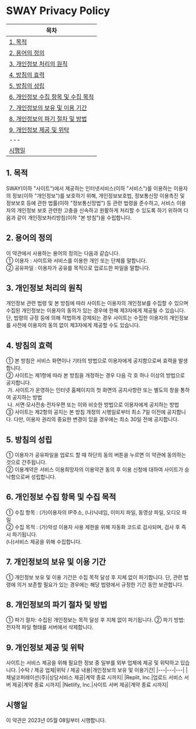 # SWAY Privacy Policy

| 목차 |
| --- |
|[1. 목적](#1-목적)|
|[2.  용어의 정의](#2-용어의-정의)|
|[3. 개인정보 처리의 원칙](#3-개인정보-처리의-원칙)|
|[4. 방침의 효력](#4-방침의-효력)|
|[5. 방침의 성립](#5-방침의-성립)|
|[6.  개인정보 수집 항목 및 수집 목적](#6-개인정보-수집-항목-및-수집-목적)|
|[7. 개인정보의 보유 및 이용 기간](#7-개인정보의-보유-및-이용-기간)|
|[8.  개인정보의 파기 절차 및 방법](#8-개인정보의-파기-절차-및-방법)|
|[9.  개인정보 제공 및 위탁](#9-개인정보-제공-및-위탁)|
| --- |
|[시행일](#시행일)|

## 1. 목적
SWAY(이하 "사이트")에서 제공하는 인터넷서비스(이하 "서비스")를 이용하는 이용자의 정보(이하 "개인정보")를 보호하기 위해, 개인정보보호법, 정보통신망 이용촉진 및 정보보호 등에 관한 법률(이하 "정보통신망법") 등 관련 법령을 준수하고, 서비스 이용자의 개인정보 보호 관련한 고충을 신속하고 원활하게 처리할 수 있도록 하기 위하여 다음과 같이 개인정보처리방침(이하 "본 방침")을 수립합니다.

## 2. 용어의 정의
이 약관에서 사용하는 용어의 정의는 다음과 같습니다.
<br>
① 이용자 : 사이트와 서비스를 이용한 개인 또는 단체를 말합니다.
<br>
② 공유파일 : 이용자가 공유를 목적으로 업로드한 파일을 말합니다.

## 3. 개인정보 처리의 원칙
개인정보 관련 법령 및 본 방침에 따라 사이트는 이용자의 개인정보를 수집할 수 있으며 수집된 개인정보는 이용자의 동의가 있는 경우에 한해 제3자에게 제공될 수 있습니다. 단, 법령의 규정 등에 의해 적법하게 강제되는 경우 사이트는 수집한 이용자의 개인정보를 사전에 이용자의 동의 없이 제3자에게 제공할 수도 있습니다.

## 4. 방침의 효력
① 본 방침은 서비스 화면이나 기타의 방법으로 이용자에게 공지함으로써 효력을 발생합니다.
<br>
② 사이트는 제1항에 따라 본 방침을 개정하는 경우 다음 각 호 하나 이상의 방법으로 공지합니다.
<br>
&nbsp;가.  사이트가 운영하는 인터넷 홈페이지의 첫 화면의 공지사항란 또는 별도의 창을 통하여 공지하는 방법
<br>
&nbsp;나.  서면·모사전송·전자우편 또는 이와 비슷한 방법으로 이용자에게 공지하는 방법
<br>
③ 사이트는 제2항의 공지는 본 방침 개정의 시행일로부터 최소 7일 이전에 공지합니다. 다만, 이용자 권리의 중요한 변경이 있을 경우에는 최소 30일 전에 공지합니다.

## 5. 방침의 성립
① 이용자가 공유파일을 업로드 할 때 하단의 동의 버튼을 누르면 이 약관에 동의하는 것으로 간주됩니다.
<br>
② 이용계약은 서비스 이용희망자의 이용약관 동의 후 이용 신청에 대하여 사이트가 승낙함으로써 성립합니다.

## 6. 개인정보 수집 항목 및 수집 목적
① 수집 항목 : (가)이용자의 IP주소, (나)닉네임, 이미지 파일, 동영상 파일, 오디오 파일
<br>
② 수집 목적 : (가)악성 이용자 사용 제한을 위해 자동화 코드로 검사되며, 검사 후 즉시 파기됩니다.
<br>
(나)서비스 제공을 위해 수집합니다.

## 7. 개인정보의 보유 및 이용 기간
① 개인정보 보유 및 이용 기간은 수집 목적 달성 후 지체 없이 파기합니다. 단, 관련 법령에 의거 보존할 필요가 있는 경우에는 해당 법령에서 규정한 기간 동안 보관합니다.

## 8. 개인정보의 파기 절차 및 방법
① 파기 절차: 수집된 개인정보는 목적 달성 후 지체 없이 파기됩니다.
② 파기 방법: 전자적 파일 형태를 서버에서 삭제합니다.

## 9. 개인정보 제공 및 위탁
사이트는 서비스 제공을 위해 필요한 정보 중 일부를 외부 업체에 제공 및 위탁하고 있습니다.
|수탁 / 제공 업체|위탁 / 제공 내용|개인정보의 보유 및 이용기간|
|---|---|---|
|채널코퍼레이션(주)|상담서비스 제공|계약 종료 시까지|
|Replit, Inc.|업로드 서비스 서버 제공|계약 종료 시까지|
|Netlify, Inc.|사이트 서버 제공|계약 종료 시까지|

## 시행일
이 약관은 2023년 05월 08일부터 시행합니다.
